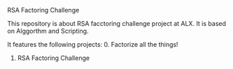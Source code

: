 RSA Factoring Challenge

This repository is about RSA facctoring challenge project at ALX. It is based on Alggorthm and Scripting.

It features the following projects:
0. Factorize all the things!
1. RSA Factoring Challenge
